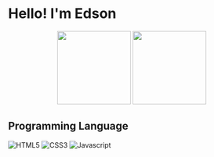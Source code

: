 <h1> Hello! I'm Edson</h1>

<div align ="center">
  <picture>
<source  style="height: 150px"
  srcset="https://github-readme-stats.vercel.app/api?username=dev-edsonlopes&count_private=true&show_icons=true&theme=gotham"
  media="(prefers-color-scheme: dark)"
/>
<source  style="height: 150px"
  srcset="https://github-readme-stats.vercel.app/api?username=dev-edsonlopes&show_icons=true"
  media="(prefers-color-scheme: light), (prefers-color-scheme: no-preference)"
/>
<img  style="height: 150px" src="https://github-readme-stats.vercel.app/api?username=dev-edsonlopes&show_icons=true" />
</picture>

<picture>
<source style="height: 150px"
  srcset="https://github-readme-stats.vercel.app/api/top-langs/?username=dev-edsonlopes&layout=compact&theme=gotham"
  media="(prefers-color-scheme: dark)"
/>
<source style="height: 150px"
  srcset="https://github-readme-stats.vercel.app/api/top-langs/?username=dev-edsonlopes&layout=compact&theme=gotham"
  media="(prefers-color-scheme: light), (prefers-color-scheme: no-preference)"
/>
<img style="height: 150px" src="https://github-readme-stats.vercel.app/api/top-langs/?username=dev-edsonlopes&layout=compact&theme=gotham" />
</picture>
  
  
</div>

<h2>Programming Language</h2>
<div>
  <img src="https://img.shields.io/badge/HTML5-E34F26?style=for-the-badge&logo=html5&logoColor=white" alt="HTML5">
  <img src="https://img.shields.io/badge/CSS3-1572B6?style=for-the-badge&logo=css3&logoColor=white" alt="CSS3">
  <img src="https://img.shields.io/badge/JavaScript-F7DF1E?style=for-the-badge&logo=javascript&logoColor=black" alt="Javascript">
</div>
